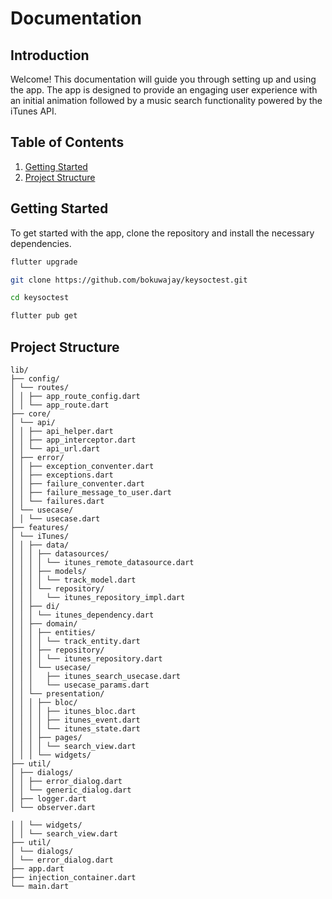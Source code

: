 # Documentation

## Introduction

Welcome! This documentation will guide you through setting up and using the app. The app is designed to provide an engaging user experience with an initial animation followed by a music search functionality powered by the iTunes API.

## Table of Contents

1. [Getting Started](#getting-started)
2. [Project Structure](#project-structure)

## Getting Started

To get started with the app, clone the repository and install the necessary dependencies.

```bash
flutter upgrade

git clone https://github.com/bokuwajay/keysoctest.git

cd keysoctest

flutter pub get
```

## Project Structure

```plaintext
lib/
├── config/
│ └── routes/
│ │ ├── app_route_config.dart
│ │ └── app_route.dart
├── core/
│ └── api/
│ │ ├── api_helper.dart
│ │ ├── app_interceptor.dart
│ │ └── api_url.dart
│ ├── error/
│ │ ├── exception_conventer.dart
│ │ ├── exceptions.dart
│ │ ├── failure_conventer.dart
│ │ ├── failure_message_to_user.dart
│ │ └── failures.dart
│ └── usecase/
│ │ └── usecase.dart
├── features/
│ └── iTunes/
│ │ ├── data/
│ │ │ ├── datasources/
│ │ │ │ └── itunes_remote_datasource.dart
│ │ │ ├── models/
│ │ │ │ └── track_model.dart
│ │ │ └── repository/
│ │ │   └── itunes_repository_impl.dart
│ │ ├── di/
│ │ │ └── itunes_dependency.dart
│ │ ├── domain/
│ │ │ ├── entities/
│ │ │ │ └── track_entity.dart
│ │ │ ├── repository/
│ │ │ │ └── itunes_repository.dart
│ │ │ └── usecase/
│ │ │   ├── itunes_search_usecase.dart
│ │ │   └── usecase_params.dart
│ │ └── presentation/
│ │ │ ├── bloc/
│ │ │ │ ├── itunes_bloc.dart
│ │ │ │ ├── itunes_event.dart
│ │ │ │ └── itunes_state.dart
│ │ │ ├── pages/
│ │ │ │ └── search_view.dart
│ │ │ └── widgets/
├── util/
│ ├── dialogs/
│ │ ├── error_dialog.dart
│ │ └── generic_dialog.dart
│ ├── logger.dart
│ └── observer.dart

│ │ └── widgets/
│ │ └── search_view.dart
├── util/
│ └── dialogs/
│ └── error_dialog.dart
├── app.dart
├── injection_container.dart
└── main.dart
```
